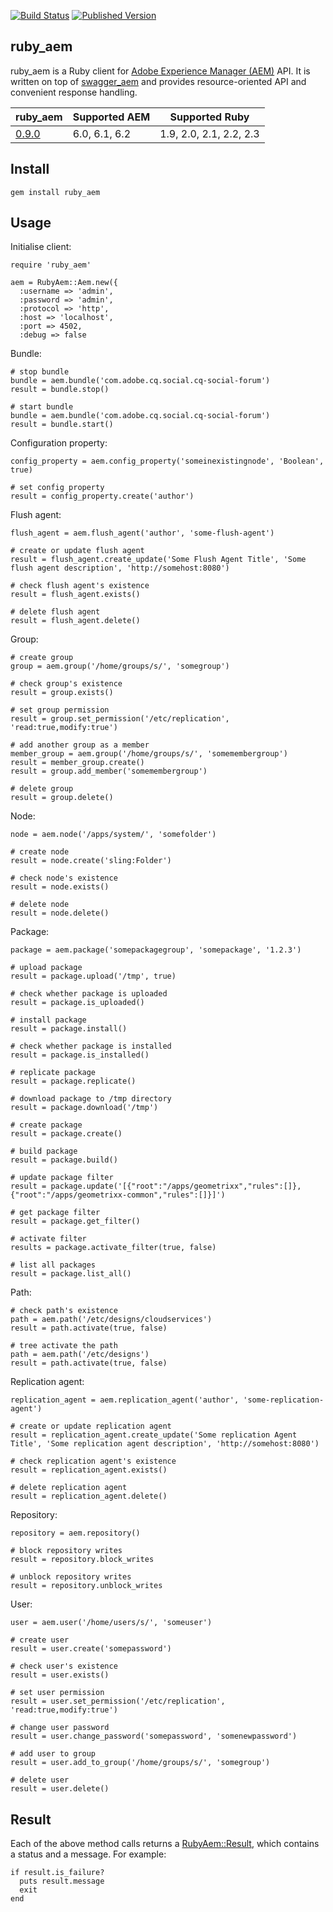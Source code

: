 [![Build Status](https://img.shields.io/travis/shinesolutions/ruby_aem.svg)](http://travis-ci.org/shinesolutions/ruby_aem)
[![Published Version](https://badge.fury.io/rb/ruby_aem.svg)](https://rubygems.org/gems/ruby_aem)

ruby_aem
--------

ruby_aem is a Ruby client for [Adobe Experience Manager (AEM)](http://www.adobe.com/au/marketing-cloud/enterprise-content-management.html) API.
It is written on top of [swagger_aem](https://github.com/shinesolutions/swagger-aem/blob/master/ruby/README.md) and provides resource-oriented API and convenient response handling.

| ruby_aem                                                            | Supported AEM          | Supported Ruby          |
|---------------------------------------------------------------------|------------------------|-------------------------|
| [0.9.0](https://shinesolutions.github.io/ruby_aem/0.9.0/index.html) | 6.0, 6.1, 6.2          | 1.9, 2.0, 2.1, 2.2, 2.3 |

Install
-------

    gem install ruby_aem

Usage
-----

Initialise client:

    require 'ruby_aem'

    aem = RubyAem::Aem.new({
      :username => 'admin',
      :password => 'admin',
      :protocol => 'http',
      :host => 'localhost',
      :port => 4502,
      :debug => false

Bundle:

    # stop bundle
    bundle = aem.bundle('com.adobe.cq.social.cq-social-forum')
    result = bundle.stop()

    # start bundle
    bundle = aem.bundle('com.adobe.cq.social.cq-social-forum')
    result = bundle.start()

Configuration property:

    config_property = aem.config_property('someinexistingnode', 'Boolean', true)

    # set config property
    result = config_property.create('author')

Flush agent:

    flush_agent = aem.flush_agent('author', 'some-flush-agent')

    # create or update flush agent
    result = flush_agent.create_update('Some Flush Agent Title', 'Some flush agent description', 'http://somehost:8080')

    # check flush agent's existence
    result = flush_agent.exists()

    # delete flush agent
    result = flush_agent.delete()

Group:

    # create group
    group = aem.group('/home/groups/s/', 'somegroup')

    # check group's existence
    result = group.exists()

    # set group permission
    result = group.set_permission('/etc/replication', 'read:true,modify:true')

    # add another group as a member
    member_group = aem.group('/home/groups/s/', 'somemembergroup')
    result = member_group.create()
    result = group.add_member('somemembergroup')

    # delete group
    result = group.delete()

Node:

    node = aem.node('/apps/system/', 'somefolder')

    # create node
    result = node.create('sling:Folder')

    # check node's existence
    result = node.exists()

    # delete node
    result = node.delete()

Package:

    package = aem.package('somepackagegroup', 'somepackage', '1.2.3')

    # upload package
    result = package.upload('/tmp', true)

    # check whether package is uploaded
    result = package.is_uploaded()

    # install package
    result = package.install()

    # check whether package is installed
    result = package.is_installed()

    # replicate package
    result = package.replicate()

    # download package to /tmp directory
    result = package.download('/tmp')

    # create package
    result = package.create()

    # build package
    result = package.build()

    # update package filter
    result = package.update('[{"root":"/apps/geometrixx","rules":[]},{"root":"/apps/geometrixx-common","rules":[]}]')

    # get package filter
    result = package.get_filter()

    # activate filter
    results = package.activate_filter(true, false)

    # list all packages
    result = package.list_all()

Path:

    # check path's existence
    path = aem.path('/etc/designs/cloudservices')
    result = path.activate(true, false)

    # tree activate the path
    path = aem.path('/etc/designs')
    result = path.activate(true, false)

Replication agent:

    replication_agent = aem.replication_agent('author', 'some-replication-agent')

    # create or update replication agent
    result = replication_agent.create_update('Some replication Agent Title', 'Some replication agent description', 'http://somehost:8080')

    # check replication agent's existence
    result = replication_agent.exists()

    # delete replication agent
    result = replication_agent.delete()

Repository:

    repository = aem.repository()

    # block repository writes
    result = repository.block_writes

    # unblock repository writes
    result = repository.unblock_writes

User:

    user = aem.user('/home/users/s/', 'someuser')

    # create user
    result = user.create('somepassword')

    # check user's existence
    result = user.exists()

    # set user permission
    result = user.set_permission('/etc/replication', 'read:true,modify:true')

    # change user password
    result = user.change_password('somepassword', 'somenewpassword')

    # add user to group
    result = user.add_to_group('/home/groups/s/', 'somegroup')

    # delete user
    result = user.delete()

Result
------

Each of the above method calls returns a [RubyAem::Result](https://github.com/shinesolutions/ruby_aem/blob/master/lib/ruby_aem/result.rb), which contains a status and a message. For example:

    if result.is_failure?
      puts result.message
      exit
    end
